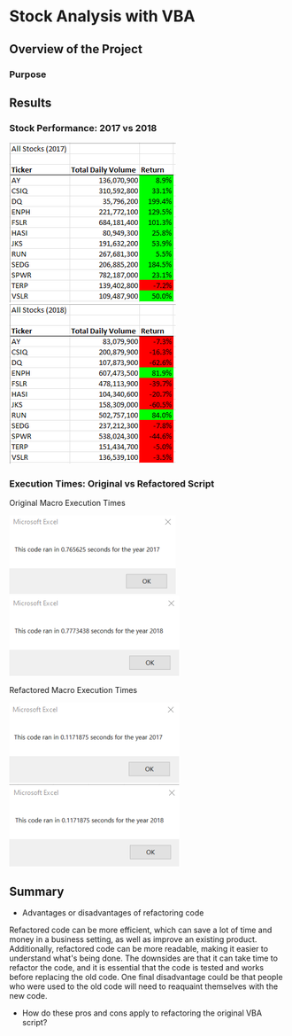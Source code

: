 # Stock Analysis with VBA

## Overview of the Project

### Purpose

## Results

### Stock Performance: 2017 vs 2018

![Stock Returns 2017](Resources/Stock_Returns_2017.png)
![Stock Returns 2018](Resources/Stock_Returns_2018.png)

### Execution Times: Original vs Refactored Script

Original Macro Execution Times

![Original Macro 2017](Resources/Original_Stock_Macros_2017.png)
![Original Macro 2018](Resources/Original_Stock_Macro_2018.png)

Refactored Macro Execution Times

![Refactored Macro 2017](Resources/VBA_Challenge_2017.png)
![Refactored Macro 2018](Resources/VBA_Challenge_2018.png)

## Summary
- Advantages or disadvantages of refactoring code

Refactored code can be more efficient, which can save a lot of time and money in a business setting, as well as improve an existing product. Additionally, refactored code can be more readable, making it easier to understand what's being done. The downsides are that it can take time to refactor the code, and it is essential that the code is tested and works before replacing the old code. One final disadvantage could be that people who were used to the old code will need to reaquaint themselves with the new code.

- How do these pros and cons apply to refactoring the original VBA script? 

